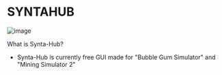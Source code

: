 # SYNTAHUB

![image](https://user-images.githubusercontent.com/80836947/171590598-0d654109-0f21-4ea1-b539-416728c4dfc2.png)

What is Synta-Hub?
- Synta-Hub is currently free GUI made for "Bubble Gum Simulator" and "Mining Simulator 2"
